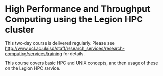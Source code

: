 High Performance and Throughput Computing using the Legion HPC cluster
===================

This two-day course is delivered regularly.  Please see http://www.ucl.ac.uk/isd/staff/research_services/research-computing/services/training for details.

This course covers basic HPC and UNIX concepts, and then usage of these on the Legion HPC service.
